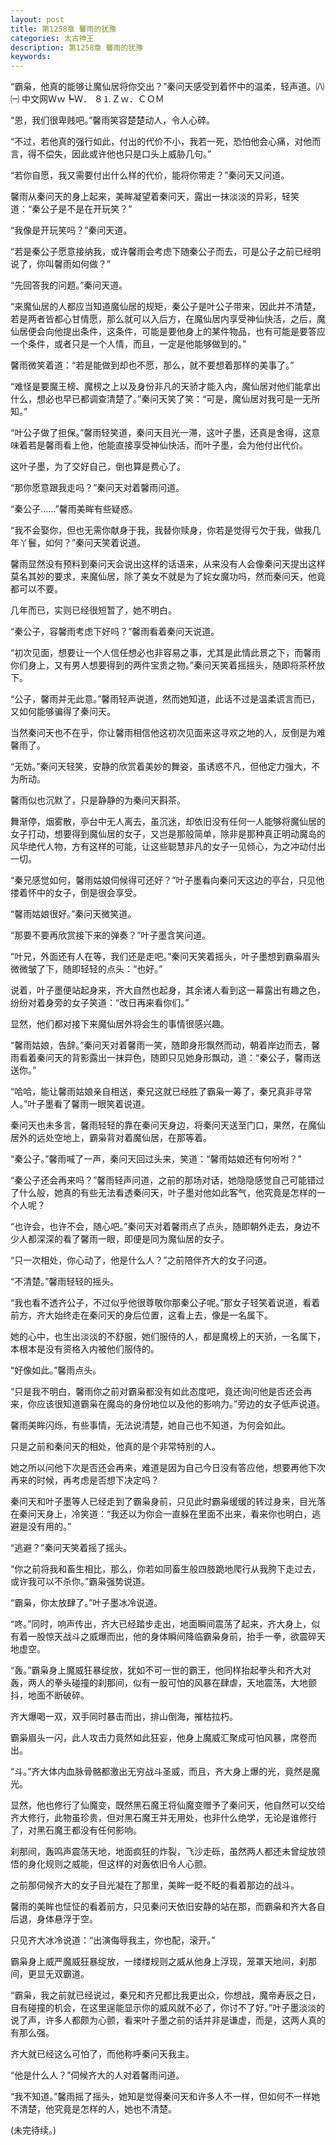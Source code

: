 ```yaml
---
layout: post
title: 第1258章 馨雨的犹豫
categories: 太古神王
description: 第1258章 馨雨的犹豫
keywords:
---
```


“霸枭，他真的能够让魔仙居将你交出？”秦问天感受到着怀中的温柔，轻声道。㈧㈠ 中文网Ｗｗ┡Ｗ． ８⒈Ｚｗ．ＣＯＭ

“恩，我们很卑贱吧。”馨雨笑容楚楚动人，令人心碎。

“不过，若他真的强行如此，付出的代价不小，我若一死，恐怕他会心痛，对他而言，得不偿失，因此或许他也只是口头上威胁几句。”

“若你自愿，我又需要付出什么样的代价，能将你带走？”秦问天又问道。

馨雨从秦问天的身上起来，美眸凝望着秦问天，露出一抹淡淡的异彩，轻笑道：“秦公子是不是在开玩笑？”

“我像是开玩笑吗？”秦问天道。

“若是秦公子愿意接纳我，或许馨雨会考虑下随秦公子而去，可是公子之前已经明说了，你叫馨雨如何做？”

“先回答我的问题。”秦问天道。

“来魔仙居的人都应当知道魔仙居的规矩，秦公子是叶公子带来，因此并不清楚，若是两者皆都心甘情愿，那么就可以入后方，在魔仙居内享受神仙快活，之后，魔仙居便会向他提出条件，这条件，可能是要他身上的某件物品，也有可能是要答应一个条件，或者只是一个人情，而且，一定是他能够做到的。”

馨雨微笑着道：“若是能做到却也不愿，那么，就不要想着那样的美事了。”

“难怪是要魔王榜、魔榜之上以及身份非凡的天骄才能入内，魔仙居对他们能拿出什么，想必也早已都调查清楚了。”秦问天笑了笑：“可是，魔仙居对我可是一无所知。”

“叶公子做了担保。”馨雨轻笑道，秦问天目光一滞，这叶子墨，还真是舍得，这意味着若是馨雨看上他，他能直接享受神仙快活，而叶子墨，会为他付出代价。

这叶子墨，为了交好自己，倒也算是费心了。

“那你愿意跟我走吗？”秦问天对着馨雨问道。

“秦公子……”馨雨美眸有些疑惑。

“我不会娶你，但也无需你献身于我，我替你赎身，你若是觉得亏欠于我，做我几年丫鬟，如何？”秦问天笑着说道。

馨雨显然没有预料到秦问天会说出这样的话语来，从来没有人会像秦问天提出这样莫名其妙的要求，来魔仙居，除了美女不就是为了姹女魔功吗，然而秦问天，他竟都可以不要。

几年而已，实则已经很短暂了，她不明白。

“秦公子，容馨雨考虑下好吗？”馨雨看着秦问天说道。

“初次见面，想要让一个人信任想必也非容易之事，尤其是此情此景之下，而馨雨你们身上，又有男人想要得到的两件宝贵之物。”秦问天笑着摇摇头，随即将茶杯放下。

“公子，馨雨并无此意。”馨雨轻声说道，然而她知道，此话不过是温柔谎言而已，又如何能够骗得了秦问天。

当然秦问天也不在乎，你让馨雨相信他这初次见面来这寻欢之地的人，反倒是为难馨雨了。

“无妨。”秦问天轻笑，安静的欣赏着美妙的舞姿，虽诱惑不凡，但他定力强大，不为所动。

馨雨似也沉默了，只是静静的为秦问天斟茶。

舞渐停，烟雾散，亭台中无人离去，虽沉迷，却依旧没有任何一人能够将魔仙居的女子打动，想要得到魔仙居的女子，又岂是那般简单，除非是那种真正明动魔岛的风华绝代人物，方有这样的可能，让这些聪慧非凡的女子一见倾心，为之冲动付出一切。

“秦兄感觉如何，馨雨姑娘伺候得可还好？”叶子墨看向秦问天这边的亭台，只见他搂着怀中的女子，倒是很会享受。

“馨雨姑娘很好。”秦问天微笑道。

“那要不要再欣赏接下来的弹奏？”叶子墨含笑问道。

“叶兄，外面还有人在等，我们还是走吧。”秦问天笑着摇头，叶子墨想到霸枭眉头微微皱了下，随即轻轻的点头：“也好。”

说着，叶子墨便站起身来，齐大自然也起身，其余诸人看到这一幕露出有趣之色，纷纷对着身旁的女子笑道：“改日再来看你们。”

显然，他们都对接下来魔仙居外将会生的事情很感兴趣。

“馨雨姑娘，告辞。”秦问天对着馨雨一笑，随即身形飘然而动，朝着岸边而去，馨雨看着秦问天的背影露出一抹异色，随即只见她身形飘动，道：“秦公子，馨雨送送你。”

“哈哈，能让馨雨姑娘亲自相送，秦兄这就已经胜了霸枭一筹了，秦兄真非寻常人。”叶子墨看了馨雨一眼笑着说道。

秦问天也未多言，馨雨轻轻的靠在秦问天身边，将秦问天送至门口，果然，在魔仙居外的远处空地上，霸枭背对着魔仙居，在那等着。

“秦公子。”馨雨喊了一声，秦问天回过头来，笑道：“馨雨姑娘还有何吩咐？”

“秦公子还会再来吗？”馨雨轻声问道，之前的那场对话，她隐隐感觉自己可能错过了什么般，她真的有些无法看透秦问天，叶子墨对他如此客气，他究竟是怎样的一个人呢？

“也许会，也许不会，随心吧。”秦问天对着馨雨点了点头，随即朝外走去，身边不少人都深深的看了馨雨一眼，即便是同为魔仙居的女子。

“只一次相处，你心动了，他是什么人？”之前陪伴齐大的女子问道。

“不清楚。”馨雨轻轻的摇头。

“我也看不透齐公子，不过似乎他很尊敬你那秦公子呢。”那女子轻笑着说道，看着前方，齐大始终走在秦问天的身后位置，这看上去，像是一名属下。

她的心中，也生出淡淡的不舒服，她们服侍的人，都是魔榜上的天骄，一名属下，本根本是没有资格入内被他们服侍的。

“好像如此。”馨雨点头。

“只是我不明白，馨雨你之前对霸枭都没有如此态度吧，竟还询问他是否还会再来，你应该很知道霸枭在魔岛的身份地位以及他的影响力。”旁边的女子低声说道。

馨雨美眸闪烁，有些事情，无法说清楚，她自己也不知道，为何会如此。

只是之前和秦问天的相处，他真的是个非常特别的人。

她之所以问他下次是否还会再来，难道是因为自己今日没有答应他，想要再他下次再来的时候，再考虑是否想下决定吗？

秦问天和叶子墨等人已经走到了霸枭身前，只见此时霸枭缓缓的转过身来，目光落在秦问天身上，冷笑道：“我还以为你会一直躲在里面不出来，看来你也明白，逃避是没有用的。”

“逃避？”秦问天笑着摇了摇头。

“你之前将我和畜生相比，那么，你若如同畜生般四肢跪地爬行从我胯下走过去，或许我可以不杀你。”霸枭强势说道。

“霸枭，你太放肆了。”叶子墨冰冷说道。

“咚。”同时，响声传出，齐大已经踏步走出，地面瞬间震荡了起来，齐大身上，似有着一股惊天战斗之威爆而出，他的身体瞬间降临霸枭身前，抬手一拳，欲震碎天地虚空。

“轰。”霸枭身上魔威狂暴绽放，犹如不可一世的霸王，他同样抬起拳头和齐大对轰，两人的拳头碰撞的刹那间，似有一股可怕的风暴在肆虐，天地震荡，大地颤抖，地面不断破碎。

齐大爆喝一双，双手同时暴击而出，排山倒海，摧枯拉朽。

霸枭眉头一闪，此人攻击力竟然如此狂妄，他身上魔威汇聚成可怕风暴，席卷而出。

“斗。”齐大体内血脉骨骼都激出无穷战斗圣威，而且，齐大身上爆的光，竟然是魔光。

显然，他也修行了仙魔变，既然黑石魔王将仙魔变赠予了秦问天，他自然可以交给齐大修行，此物虽珍贵，但对黑石魔王并无用处，也非什么绝学，无论是谁修行了，对黑石魔王都没有任何影响。

刹那间，轰鸣声震荡天地，地面疯狂的炸裂，飞沙走砾，虽然两人都还未曾绽放领悟的身化规则之威能，但这样的对轰依旧令人心颤。

之前那伺候齐大的女子目光凝在了那里，美眸一眨不眨的看着那边的战斗。

馨雨的美眸也怔怔的看着前方，只见秦问天依旧安静的站在那，而霸枭和齐大各自后退，身体悬浮于空。

只见齐大冰冷说道：“出演侮辱我主，你也配，滚开。”

霸枭身上威严魔威狂暴绽放，一缕缕规则之威从他身上浮现，笼罩天地间，刹那间，更显无双霸道。

“霸枭，我之前就已经说过，秦兄和齐兄都比我更出众，你想战，魔帝寿辰之日，自有碰撞的机会，在这里逞能显示你的威风就不必了，你讨不了好。”叶子墨淡淡的说了声，许多人都颇为心颤，看来叶子墨之前的话并非是谦虚，而是，这两人真的有那么强。

齐大就已经这么可怕了，而他称呼秦问天我主。

“他是什么人？”伺候齐大的人对着馨雨问道。

“我不知道。”馨雨摇了摇头，她知是觉得秦问天和许多人不一样，但如何不一样她不清楚，他究竟是怎样的人，她也不清楚。

(未完待续。)
